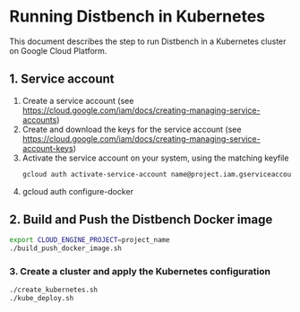 # Running Distbench in Kubernetes

This document describes the step to run Distbench in a Kubernetes cluster on
Google Cloud Platform.

## 1. Service account

1. Create a service account (see
   https://cloud.google.com/iam/docs/creating-managing-service-accounts)
2. Create and download the keys for the service account (see
   https://cloud.google.com/iam/docs/creating-managing-service-account-keys)
3. Activate the service account on your system, using the matching keyfile
   ```bash
   gcloud auth activate-service-account name@project.iam.gserviceaccount.com --key-file keyfile_sa 
   ```
4. gcloud auth configure-docker

## 2. Build and Push the Distbench Docker image

```bash
export CLOUD_ENGINE_PROJECT=project_name
./build_push_docker_image.sh
```

### 3. Create a cluster and apply the Kubernetes configuration


```bash
./create_kubernetes.sh
./kube_deploy.sh

```
